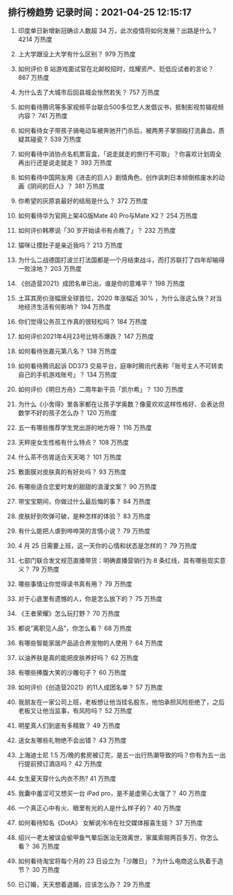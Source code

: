 
## 排行榜趋势 记录时间：2021-04-25 12:15:17
  
  1. 印度单日新增新冠确诊人数超 34 万，此次疫情将如何发展？出路是什么？ 4214 万热度
    
  2. 上大学跟没上大学有什么区别？ 979 万热度
    
  3. 如何评价 B 站游戏面试官在北邮校招时，炫耀资产、贬低应试者的言论？ 867 万热度
    
  4. 为什么去了大城市后回县城会怅然若失？ 757 万热度
    
  5. 如何看待腾讯等多家视频平台联合500多位艺人发倡议书，抵制影视剪辑视频内容？ 741 万热度
    
  6. 如何看待女子带孩子骑电动车被奔驰开门杀后，被两男子掌掴殴打流鼻血，质疑其碰瓷？ 539 万热度
    
  7. 如何看待中消协点名机票盲盒，「说走就走的旅行不可取」？你喜欢计划周全再出行还是说走就走？ 393 万热度
    
  8. 如何看待中国网友用《进击的巨人》剧情角色，创作讽刺日本倾倒核废水的动画《阴间的巨人》？ 381 万热度
    
  9. 你希望的灰原哀最好的结局是什么？ 372 万热度
    
  10. 如何看待华为官网上架4G版Mate 40 Pro与Mate X2？ 254 万热度
    
  11. 如何评价韩寒说「30 岁开始读书有点晚了」？ 232 万热度
    
  12. 猫咪让摸肚子是亲近我吗？ 213 万热度
    
  13. 为什么二战德国打波兰打法国都是一个月结束战斗，而打苏联打了四年却输得一败涂地？ 203 万热度
    
  14. 《创造营2021》成团名单已出，谁是你的意难平？ 198 万热度
    
  15. 土耳其房价涨幅居全球首位，2020 年涨幅近 30% ，为什么涨这么快？对当地经济生活有何影响？ 194 万热度
    
  16. 你们觉得公务员工作真的很轻松吗？ 184 万热度
    
  17. 如何评价2021年4月23号比特币爆跌？ 147 万热度
    
  18. 如何看待张嘉元第八名？ 138 万热度
    
  19. 如何看待腾讯起诉 DD373 交易平台，庭审时腾讯代表称「账号主人不可转卖自己的手机游戏账号」？ 134 万热度
    
  20. 如何评价《明日方舟》二周年新干员「凯尔希」？ 130 万热度
    
  21. 为什么《小舍得》里各家都在让孩子学奥数？像夏欢欢这样性格好、会表达但数学不好的孩子怎么办？ 120 万热度
    
  22. 五一有哪些推荐学生党出游的地方呀？ 116 万热度
    
  23. 天秤座女生性格有什么特点？ 108 万热度
    
  24. 什么茶不伤胃适合天天喝？ 101 万热度
    
  25. 敷面膜对皮肤真的有好处吗？ 93 万热度
    
  26. 有哪些适合恋爱时发的甜甜的浪漫文案？ 90 万热度
    
  27. 带宝宝期间，你做过什么最后悔的事？ 84 万热度
    
  28. 皮肤好到吹弹可破，是种怎样的体验？ 83 万热度
    
  29. 有什么能把人虐到哗哗哭的言情小说？ 79 万热度
    
  30. 4 月 25 日需要上班，这一天你的心情和状态是怎样的？ 79 万热度
    
  31. 七部门联合发文规范直播带货：明确直播营销行为 8 条红线，具有哪些现实意义？ 79 万热度
    
  32. 哪些事情让你觉得读书真有用？ 79 万热度
    
  33. 对于心底里有遗憾的人，你是怎么放下的？ 75 万热度
    
  34. 《王者荣耀》怎么玩打野？ 70 万热度
    
  35. 都说“离职见人品”，你怎么看？ 68 万热度
    
  36. 有哪些智能家居产品适合养宠物的人使用？ 64 万热度
    
  37. 以油养肤是真的能把皮肤养好吗？ 62 万热度
    
  38. 有哪些捧腹大笑的沙雕句子？ 60 万热度
    
  39. 如何评价《创造营2021》的11人成团名单？ 57 万热度
    
  40. 我朋友在一家公司上班，老板想让他当挂名股东，他怕承担风险拒绝了，之后老板又让他当监事，有风险吗？ 52 万热度
    
  41. 明星真人们到底有多精致？ 49 万热度
    
  42. 送女友哪些礼物绝不会出错？ 43 万热度
    
  43. 上海迪士尼 1.5 万/晚的套房被订完，是五一出行热潮导致的吗？你有为五一出行提前预订酒店吗？ 42 万热度
    
  44. 女生夏天穿什么内衣不热? 41 万热度
    
  45. 我囊中羞涩可又想买一台 iPad pro，是不是虚荣心太强了？ 40 万热度
    
  46. 一个真正心中有火、眼里有光的人是什么样子的？ 40 万热度
    
  47. 如何看待知名《DotA》 女解说冷冷在社交媒体报喜生娃？ 37 万热度
    
  48. 绍兴一老太被误会偷甲鱼气晕后医治无效离世，家属索赔两百多万，你怎么看？ 36 万热度
    
  49. 如何看待淘宝将每个月的 23 日设立为「沙雕日」？为什么电商这么执着于造节？ 30 万热度
    
  50. 已订婚，天天想着退婚，应该怎么办？ 29 万热度
    